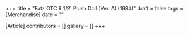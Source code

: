 +++
title = "Fatz OTC 9 1/2' Plush Doll (Ver. A) (1984)"
draft = false
tags = [Merchandise]
date = ""

[Article]
contributors = []
gallery = []
+++